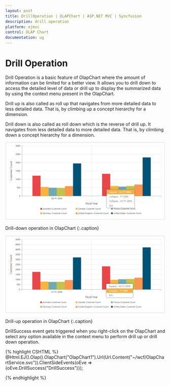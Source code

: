 ```yaml
---
layout: post
title: DrillOperation | OLAPChart | ASP.NET MVC | Syncfusion
description: drill operation
platform: ejmvc
control: OLAP Chart
documentation: ug
---
```


# Drill Operation

Drill Operation is a basic feature of OlapChart where the amount of information can be limited for a better view. It allows you to drill down to access the detailed level of data or drill up to display the summarized data by using the context menu present in the OlapChart. 

Drill up is also called as roll up that navigates from more detailed data to less detailed data. That is, by climbing up a concept hierarchy for a dimension. 

Drill down is also called as roll down which is the reverse of drill up. It navigates from less detailed data to more detailed data. That is, by climbing down a concept hierarchy for a dimension.

![](Drill-Operation_images/Drill-Operation_img1.png)

Drill-down operation in OlapChart
{:.caption}

![](Drill-Operation_images/Drill-Operation_img2.png)

Drill-up operation in OlapChart
{:.caption}

DrillSuccess event gets triggered when you right-click on the OlapChart and select any option available in the context menu to perform drill up or drill down operation.

{% highlight CSHTML %}
@Html.EJ().Olap().OlapChart("OlapChart1").Url(Url.Content("~/wcf/OlapChartService.svc")).ClientSideEvents(oEve => {oEve.DrillSuccess("DrillSuccess")}); 



<script type="text/javascript">

    function DrillSuccess(args) {

        alert("Drill Success");

    }

</script>
{% endhighlight %}


